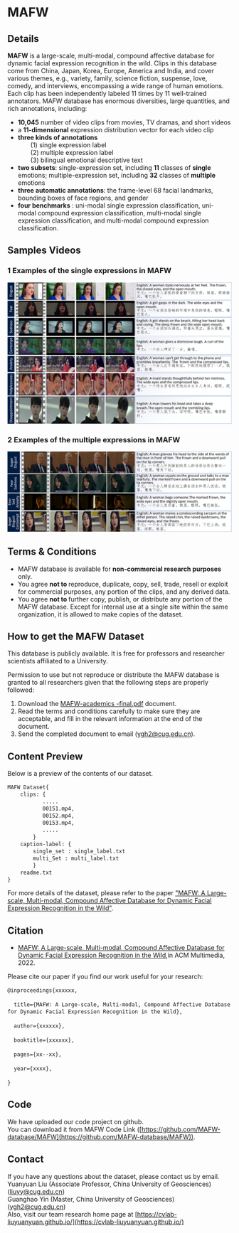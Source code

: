 
# MAFW

## Details

<b>MAFW</b> is a large-scale, multi-modal, compound affective database for dynamic facial expression recognition in the wild. Clips in this database come from China, Japan, Korea, Europe, America and India, and cover various themes, e.g., variety, family, science fiction, suspense, love, comedy, and interviews, encompassing a wide range of human emotions. Each clip has been independently labeled 11 times by 11 well-trained annotators. MAFW database has enormous diversities, large quantities, and rich annotations, including:

- <b>10,045</b> number of video clips from movies, TV dramas, and short videos
- a <b>11-dimensional</b>  expression distribution vector for each video clip
- <b>three kinds of annotations</b><br/> &emsp;&emsp;(1) single expression label<br />    &emsp;&emsp;(2) multiple expression label<br />  &emsp;&emsp;(3) bilingual emotional descriptive text
-  <b>two subsets</b>: single-expression set, including <b>11</b> classes of <b>single</b>  emotions; multiple-expression set, including  <b>32</b> classes of  <b>multiple </b>emotions
-  <b>three automatic annotations</b>: the frame-level 68 facial landmarks, bounding boxes of face regions, and gender
- <b>four benchmarks</b> : uni-modal single expression classification, uni-modal  compound expression classification, multi-modal single expression classification, and multi-modal compound expression classification.


## Samples Videos


### 1 Examples of the single expressions in MAFW

![image](imgs/image03.png)

### 2 Examples of the multiple expressions in MAFW
![image](imgs/image04.png)


## Terms & Conditions

- MAFW database is available for  <b>non-commercial research purposes </b> only.
- You agree  <b>not to </b> reproduce, duplicate, copy, sell, trade, resell or exploit for commercial purposes, any portion of the clips, and any derived data.
- You agree  <b>not to </b> further copy, publish, or distribute any portion of the MAFW database. Except for internal use at a single site within the same organization, it is allowed to make copies of the dataset.



##  How to get the MAFW Dataset

This database is publicly available. It is free for professors and researcher scientists affiliated to a University.

Permission to use but not reproduce or distribute the MAFW database is granted to all researchers given that the following steps are properly followed:
1. Download the [MAFW-academics -final.pdf](/academics/mafw-academics-final.pdf) document.
2. Read the terms and conditions carefully to make sure they are acceptable, and fill in the relevant information at the end of the document.
3. Send the completed document to email (ygh2@cug.edu.cn).

## Content Preview
Below is a preview of the contents of our dataset.

```
MAFW Dataset{
	clips: {
	       .....
	       00151.mp4,
	       00152.mp4,
	       00153.mp4,
	       .....
		}
	caption-label: {
		single_set : single_label.txt
		multi_Set : multi_label.txt		 
		}
	readme.txt
}
```

For more details of the dataset, please refer to the paper ["MAFW: A Large-scale, Multi-modal, Compound Affective Database for Dynamic Facial Expression Recognition in the Wild"](/academics/MAFW.pdf).
## Citation

- [MAFW: A Large-scale, Multi-modal, Compound Affective Database for Dynamic Facial Expression Recognition in the Wild](/academics/MAFW.pdf),in ACM Multimedia, 2022.

Please cite our paper if you find our work useful for your research:

```
@inproceedings{xxxxxx,

  title={MAFW: A Large-scale, Multi-modal, Compound Affective Database for Dynamic Facial Expression Recognition in the Wild},

  author={xxxxxx},

  booktitle={xxxxxx},

  pages={xx--xx},

  year={xxxx},

}
```
##  Code
We have uploaded our code project on github.
<br>
You can download it from MAFW Code Link ([https://github.com/MAFW-database/MAFW](https://github.com/MAFW-database/MAFW)).

## Contact 

If you have any questions about the dataset, please contact us by email.
<br>
Yuanyuan Liu (Associate Professor, China University of Geosciences)([liuyy@cug.edu.cn]())
<br>
Guanghao Yin (Master, China University of Geosciences) ([ygh2@cug.edu.cn]())
<br>
Also, visit our team research home page at [https://cvlab-liuyuanyuan.github.io/](https://cvlab-liuyuanyuan.github.io/)


